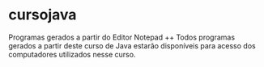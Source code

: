 # cursojava
Programas gerados a partir do Editor Notepad ++
Todos programas gerados a partir deste curso de Java estarão disponíveis para acesso dos computadores utilizados nesse curso.
